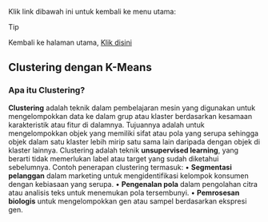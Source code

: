 Klik link dibawah ini untuk kembali ke menu utama:

> [!TIP]
> Kembali ke halaman utama, [Klik disini](https://github.com/AdityaR-AI/MLC/tree/main/)

## Clustering dengan K-Means

### Apa itu Clustering?
**Clustering** adalah teknik dalam pembelajaran mesin yang digunakan untuk mengelompokkan data ke dalam grup atau klaster berdasarkan kesamaan karakteristik atau fitur di dalamnya. Tujuannya adalah untuk mengelompokkan objek yang memiliki sifat atau pola yang serupa sehingga objek dalam satu klaster lebih mirip satu sama lain daripada dengan objek di klaster lainnya. Clustering adalah teknik **unsupervised learning**, yang berarti tidak memerlukan label atau target yang sudah diketahui sebelumnya.
Contoh penerapan clustering termasuk:
  •	**Segmentasi pelanggan** dalam marketing untuk mengidentifikasi kelompok konsumen dengan kebiasaan yang serupa.
  •	**Pengenalan pola** dalam pengolahan citra atau analisis teks untuk menemukan pola tersembunyi.
  •	**Pemrosesan biologis** untuk mengelompokkan gen atau sampel berdasarkan ekspresi gen.
